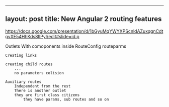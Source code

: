 
---
layout: post
title: New Angular 2 routing features
---
https://docs.google.com/presentation/d/1bGyuMqYWYXPScnldAZuxqgnCdtgvXE54HhKds8IIPyI/edit#slide=id.p

Outlets
	With comoponents inside
	RouteConfig
	routeparms

	Creating links

	creating child routes
		...
		no parameters colision

	Auxiliary routes
		Independent from the rest
		There is another outlet
		they are first class citizens
			they have params, sub routes and so on

